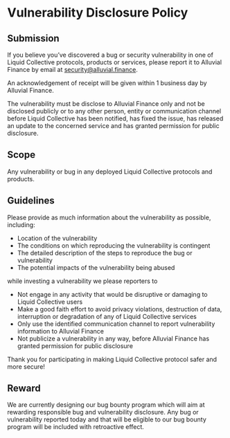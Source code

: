 # Vulnerability Disclosure Policy

## Submission

If you believe you’ve discovered a bug or security vulnerability in one of Liquid Collective protocols, products or services, please report it to Alluvial Finance by email at security@alluvial.finance.

An acknowledgement of receipt will be given within 1 business day by Alluvial Finance.

The vulnerability must be disclose to Alluvial Finance only and not be disclosed publicly or to any other person, entity or communication channel before Liquid Collective has been notified, has fixed the issue, has released an update to the concerned service and has granted permission for public disclosure.

## Scope

Any vulnerability or bug in any deployed Liquid Collective protocols and products.

## Guidelines

Please provide as much information about the vulnerability as possible, including:

- Location of the vulnerability
- The conditions on which reproducing the vulnerability is contingent
- The detailed description of the steps to reproduce the bug or vulnerability
- The potential impacts of the vulnerability being abused

while investing a vulnerability we please reporters to

- Not engage in any activity that would be disruptive or damaging to Liquid Collective users
- Make a good faith effort to avoid privacy violations, destruction of data, interruption or degradation of any of Liquid Collective services
- Only use the identified communication channel to report vulnerability information to Alluvial Finance
- Not publicize a vulnerability in any way, before Alluvial Finance has granted permission for public disclosure

Thank you for participating in making Liquid Collective protocol safer and more secure!

## Reward

We are currently designing our bug bounty program which will aim at rewarding responsible bug and vulnerability disclosure. Any bug or vulnerability reported today and that will be eligible to our bug bounty program will be included with retroactive effect.